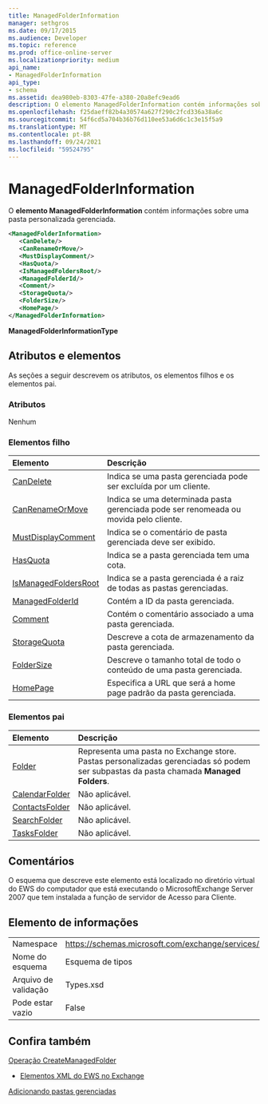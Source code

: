 ```yaml
---
title: ManagedFolderInformation
manager: sethgros
ms.date: 09/17/2015
ms.audience: Developer
ms.topic: reference
ms.prod: office-online-server
ms.localizationpriority: medium
api_name:
- ManagedFolderInformation
api_type:
- schema
ms.assetid: dea980eb-8303-47fe-a380-20a8efc9ead6
description: O elemento ManagedFolderInformation contém informações sobre uma pasta personalizada gerenciada.
ms.openlocfilehash: f25daeff82b4a30574a627f290c2fcd336a38a6c
ms.sourcegitcommit: 54f6cd5a704b36b76d110ee53a6d6c1c3e15f5a9
ms.translationtype: MT
ms.contentlocale: pt-BR
ms.lasthandoff: 09/24/2021
ms.locfileid: "59524795"
---
```

# <a name="managedfolderinformation"></a>ManagedFolderInformation

O **elemento ManagedFolderInformation** contém informações sobre uma pasta personalizada gerenciada. 
  
```xml
<ManagedFolderInformation>
   <CanDelete/>
   <CanRenameOrMove/>
   <MustDisplayComment/>
   <HasQuota/>
   <IsManagedFoldersRoot/>
   <ManagedFolderId/>
   <Comment/>
   <StorageQuota/>
   <FolderSize/>
   <HomePage/>
</ManagedFolderInformation>
```

 **ManagedFolderInformationType**
## <a name="attributes-and-elements"></a>Atributos e elementos

As seções a seguir descrevem os atributos, os elementos filhos e os elementos pai.
  
### <a name="attributes"></a>Atributos

Nenhum
  
### <a name="child-elements"></a>Elementos filho

|**Elemento**|**Descrição**|
|:-----|:-----|
|[CanDelete](candelete.md) <br/> |Indica se uma pasta gerenciada pode ser excluída por um cliente.  <br/> |
|[CanRenameOrMove](canrenameormove.md) <br/> |Indica se uma determinada pasta gerenciada pode ser renomeada ou movida pelo cliente.  <br/> |
|[MustDisplayComment](mustdisplaycomment.md) <br/> |Indica se o comentário de pasta gerenciada deve ser exibido.  <br/> |
|[HasQuota](hasquota.md) <br/> |Indica se a pasta gerenciada tem uma cota.  <br/> |
|[IsManagedFoldersRoot](ismanagedfoldersroot.md) <br/> |Indica se a pasta gerenciada é a raiz de todas as pastas gerenciadas.  <br/> |
|[ManagedFolderId](managedfolderid.md) <br/> |Contém a ID da pasta gerenciada.  <br/> |
|[Comment](comment.md) <br/> |Contém o comentário associado a uma pasta gerenciada.  <br/> |
|[StorageQuota](storagequota.md) <br/> |Descreve a cota de armazenamento da pasta gerenciada.  <br/> |
|[FolderSize](foldersize.md) <br/> |Descreve o tamanho total de todo o conteúdo de uma pasta gerenciada.  <br/> |
|[HomePage](homepage.md) <br/> |Especifica a URL que será a home page padrão da pasta gerenciada.  <br/> |
   
### <a name="parent-elements"></a>Elementos pai

|**Elemento**|**Descrição**|
|:-----|:-----|
|[Folder](folder.md) <br/> |Representa uma pasta no Exchange store. Pastas personalizadas gerenciadas só podem ser subpastas da pasta chamada **Managed Folders**.  <br/> |
|[CalendarFolder](calendarfolder.md) <br/> |Não aplicável.  <br/> |
|[ContactsFolder](contactsfolder.md) <br/> |Não aplicável.  <br/> |
|[SearchFolder](searchfolder.md) <br/> |Não aplicável.  <br/> |
|[TasksFolder](tasksfolder.md) <br/> |Não aplicável.  <br/> |
   
## <a name="remarks"></a>Comentários

O esquema que descreve este elemento está localizado no diretório virtual do EWS do computador que está executando o MicrosoftExchange Server 2007 que tem instalada a função de servidor de Acesso para Cliente.
  
## <a name="element-information"></a>Elemento de informações

|||
|:-----|:-----|
|Namespace  <br/> |https://schemas.microsoft.com/exchange/services/2006/types  <br/> |
|Nome do esquema  <br/> |Esquema de tipos  <br/> |
|Arquivo de validação  <br/> |Types.xsd  <br/> |
|Pode estar vazio  <br/> |False  <br/> |
   
## <a name="see-also"></a>Confira também



[Operação CreateManagedFolder](createmanagedfolder-operation.md)


- [Elementos XML do EWS no Exchange](ews-xml-elements-in-exchange.md)


[Adicionando pastas gerenciadas](https://msdn.microsoft.com/library/846658c6-7043-40fb-8439-19f97c2a967f%28Office.15%29.aspx)

